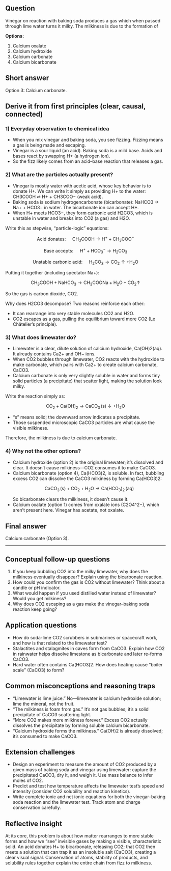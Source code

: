 ## Question
Vinegar on reaction with baking soda produces a gas which when passed through lime water turns it milky. The milkiness is due to the formation of

**Options:**

1. Calcium oxalate
2. Calcium hydroxide
3. Calcium carbonate
4. Calcium bicarbonate

## Short answer
Option 3: Calcium carbonate.

## Derive it from first principles (clear, causal, connected)

### 1) Everyday observation to chemical idea
- When you mix vinegar and baking soda, you see fizzing. Fizzing means a gas is being made and escaping.
- Vinegar is a sour liquid (an acid). Baking soda is a mild base. Acids and bases react by swapping H+ (a hydrogen ion).
- So the fizz likely comes from an acid–base reaction that releases a gas.

### 2) What are the particles actually present?
- Vinegar is mostly water with acetic acid, whose key behavior is to donate H+. We can write it simply as providing H+ to the water: CH3COOH ⇌ H+ + CH3COO− (weak acid).
- Baking soda is sodium hydrogencarbonate (bicarbonate): NaHCO3 → Na+ + HCO3− in water. The bicarbonate ion can accept H+.
- When H+ meets HCO3−, they form carbonic acid H2CO3, which is unstable in water and breaks into CO2 (a gas) and H2O.

Write this as stepwise, “particle-logic” equations:

```math
\text{Acid donates: } \quad \mathrm{CH_3COOH \to H^+ + CH_3COO^-}
```

```math
\text{Base accepts: } \quad \mathrm{H^+ + HCO_3^- \to H_2CO_3}
```

```math
\text{Unstable carbonic acid: } \quad \mathrm{H_2CO_3 \to CO_2\uparrow + H_2O}
```

Putting it together (including spectator Na+):

```math
\mathrm{CH_3COOH + NaHCO_3 \to CH_3COONa + H_2O + CO_2\uparrow}
```

So the gas is carbon dioxide, CO2.

Why does H2CO3 decompose? Two reasons reinforce each other:
- It can rearrange into very stable molecules CO2 and H2O.
- CO2 escapes as a gas, pulling the equilibrium toward more CO2 (Le Châtelier’s principle).

### 3) What does limewater do?
- Limewater is a clear, dilute solution of calcium hydroxide, Ca(OH)2(aq). It already contains Ca2+ and OH− ions.
- When CO2 bubbles through limewater, CO2 reacts with the hydroxide to make carbonate, which pairs with Ca2+ to create calcium carbonate, CaCO3.
- Calcium carbonate is only very slightly soluble in water and forms tiny solid particles (a precipitate) that scatter light, making the solution look milky.

Write the reaction simply as:

```math
\mathrm{CO_2 + Ca(OH)_2 \to CaCO_3\,(s)\downarrow + H_2O}
```

- “s” means solid; the downward arrow indicates a precipitate.
- Those suspended microscopic CaCO3 particles are what cause the visible milkiness.

Therefore, the milkiness is due to calcium carbonate.

### 4) Why not the other options?
- Calcium hydroxide (option 2) is the original limewater; it’s dissolved and clear. It doesn’t cause milkiness—CO2 consumes it to make CaCO3.
- Calcium bicarbonate (option 4), Ca(HCO3)2, is soluble. In fact, bubbling excess CO2 can dissolve the CaCO3 milkiness by forming Ca(HCO3)2:
  ```math
  \mathrm{CaCO_3\,(s) + CO_2 + H_2O \to Ca(HCO_3)_2\,(aq)}
  ```
  So bicarbonate clears the milkiness, it doesn’t cause it.
- Calcium oxalate (option 1) comes from oxalate ions (C2O4^2−), which aren’t present here. Vinegar has acetate, not oxalate.

## Final answer
Calcium carbonate (Option 3).

---

## Conceptual follow-up questions
1. If you keep bubbling CO2 into the milky limewater, why does the milkiness eventually disappear? Explain using the bicarbonate reaction.
2. How could you confirm the gas is CO2 without limewater? Think about a candle or pH indicator.
3. What would happen if you used distilled water instead of limewater? Would you get milkiness?
4. Why does CO2 escaping as a gas make the vinegar–baking soda reaction keep going?

## Application questions
- How do soda-lime CO2 scrubbers in submarines or spacecraft work, and how is that related to the limewater test?
- Stalactites and stalagmites in caves form from CaCO3. Explain how CO2 in rainwater helps dissolve limestone as bicarbonate and later re-forms CaCO3.
- Hard water often contains Ca(HCO3)2. How does heating cause “boiler scale” (CaCO3) to form?

## Common misconceptions and reasoning traps
- “Limewater is lime juice.” No—limewater is calcium hydroxide solution; lime the mineral, not the fruit.
- “The milkiness is foam from gas.” It’s not gas bubbles; it’s a solid precipitate of CaCO3 scattering light.
- “More CO2 makes more milkiness forever.” Excess CO2 actually dissolves the precipitate by forming soluble calcium bicarbonate.
- “Calcium hydroxide forms the milkiness.” Ca(OH)2 is already dissolved; it’s consumed to make CaCO3.

## Extension challenges
- Design an experiment to measure the amount of CO2 produced by a given mass of baking soda and vinegar using limewater: capture the precipitated CaCO3, dry it, and weigh it. Use mass balance to infer moles of CO2.
- Predict and test how temperature affects the limewater test’s speed and intensity (consider CO2 solubility and reaction kinetics).
- Write complete ionic and net ionic equations for both the vinegar–baking soda reaction and the limewater test. Track atom and charge conservation carefully.

## Reflective insight
At its core, this problem is about how matter rearranges to more stable forms and how we “see” invisible gases by making a visible, characteristic solid. An acid donates H+ to bicarbonate, releasing CO2; that CO2 then meets a solution that can trap it as an insoluble salt (CaCO3), creating a clear visual signal. Conservation of atoms, stability of products, and solubility rules together explain the entire chain from fizz to milkiness.